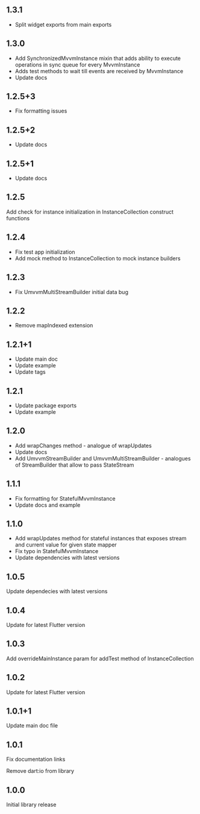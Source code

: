 ## 1.3.1

- Split widget exports from main exports

## 1.3.0

- Add SynchronizedMvvmInstance mixin that adds ability to execute operations in sync queue for every MvvmInstance
- Adds test methods to wait till events are received by MvvmInstance
- Update docs

## 1.2.5+3

- Fix formatting issues

## 1.2.5+2

- Update docs

## 1.2.5+1

- Update docs

## 1.2.5

Add check for instance initialization in InstanceCollection construct functions

## 1.2.4

- Fix test app initialization
- Add mock method to InstanceCollection to mock instance builders

## 1.2.3

- Fix UmvvmMultiStreamBuilder initial data bug

## 1.2.2

- Remove mapIndexed extension

## 1.2.1+1

- Update main doc
- Update example
- Update tags

## 1.2.1

- Update package exports
- Update example

## 1.2.0

- Add wrapChanges method - analogue of wrapUpdates
- Update docs
- Add UmvvmStreamBuilder and UmvvmMultiStreamBuilder - analogues of StreamBuilder that allow to pass StateStream

## 1.1.1

- Fix formatting for StatefulMvvmInstance
- Update docs and example

## 1.1.0

- Add wrapUpdates method for stateful instances that exposes stream and current value for given state mapper
- Fix typo in StatefulMvvmInstance
- Update dependencies with latest versions

## 1.0.5

Update dependecies with latest versions

## 1.0.4

Update for latest Flutter version

## 1.0.3

Add overrideMainInstance param for addTest method of InstanceCollection

## 1.0.2

Update for latest Flutter version

## 1.0.1+1

Update main doc file

## 1.0.1

Fix documentation links

Remove dart:io from library

## 1.0.0

Initial library release
